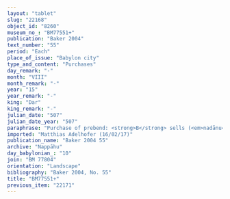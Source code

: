 ```yaml
---
layout: "tablet"
slug: "22168"
object_id: "8260"
museum_no_: "BM77551+"
publication: "Baker 2004"
text_number: "55"
period: "Each"
place_of_issue: "Babylon city"
type_and_content: "Purchases"
day_remark: "-"
month: "VIII"
month_remark: "-"
year: "15"
year_remark: "-"
king: "Dar"
king_remark: "-"
julian_date: "507"
julian_date_year: "507"
paraphrase: "Purchase of prebend: <strong>B</strong> sells (<em>nadānu</em>) to <strong>A </strong>for 16 shekels of silver 1 head of ox and the <em>lā ill&ucirc; </em>(non-choice?)<em> habsurukku</em>-joint, and 1 head of sheep and the <em>lā ill&ucirc; habsurukku</em>-joint of his prebend in E&scaron;asurra before I&scaron;hara of the 8<sup>th</sup> of Nisannu (I) for all time. The price is paid in full. Standard final clause excluding further litigation follows. 14 witnesses and the scribe (Nidintu-Bēl/Lī&scaron;iru//Bēl-u&scaron;umgal).<br /> &nbsp;<br /> <strong>A</strong> = &Scaron;ellebu/Iddināya//Nappāhu;<strong> B</strong> = Marduk-rēmanni/Kidinnu(= Kidin-Marduk)//Bēl-eṭēri<br /> &nbsp;"
imported: "Matthias Adelhofer (16/02/17)"
publication_name: "Baker 2004 55"
archive: "Nappāhu"
day_babylonian_: "10"
join: "BM 77804"
orientation: "Landscape"
bibliography: "Baker 2004, No. 55"
title: "BM77551+"
previous_item: "22171"
---
```

